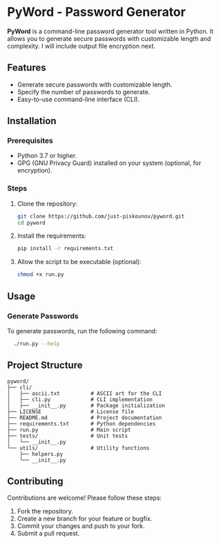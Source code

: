 # PyWord - Password Generator

**PyWord** is a command-line password generator tool written in Python. It allows you to generate secure passwords with customizable length and complexity. I will include output file encryption next.

## Features

- Generate secure passwords with customizable length.
- Specify the number of passwords to generate.
- Easy-to-use command-line interface (CLI).

## Installation

### Prerequisites

- Python 3.7 or higher.
- GPG (GNU Privacy Guard) installed on your system (optional, for encryption).

### Steps

1. Clone the repository:
   ```bash
   git clone https://github.com/just-piskounov/pyword.git
   cd pyword
   ```

2. Install the requirements:
   ```bash
   pip install -r requirements.txt
   ```

3. Allow the script to be executable (optional):
   ```bash
   chmod +x run.py
   ```
## Usage

### Generate Passwords

To generate passwords, run the following command:

```bash
  ./run.py --help
```

## Project Structure

```
pyword/
├── cli/
│   ├── ascii.txt          # ASCII art for the CLI
│   ├── cli.py             # CLI implementation
│   ├── __init__.py        # Package initialization
├── LICENSE                # License file
├── README.md              # Project documentation
├── requirements.txt       # Python dependencies
├── run.py                 # Main script
├── tests/                 # Unit tests
│   └── __init__.py
└── utils/                 # Utility functions
    ├── helpers.py
    └── __init__.py
```

## Contributing

Contributions are welcome! Please follow these steps:

1. Fork the repository.
2. Create a new branch for your feature or bugfix.
3. Commit your changes and push to your fork.
4. Submit a pull request.
